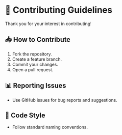 # 🎯 Contributing Guidelines

Thank you for your interest in contributing!

## 📥 How to Contribute
1. Fork the repository.
2. Create a feature branch.
3. Commit your changes.
4. Open a pull request.

## 📊 Reporting Issues
- Use GitHub issues for bug reports and suggestions.

## 📝 Code Style
- Follow standard naming conventions.
